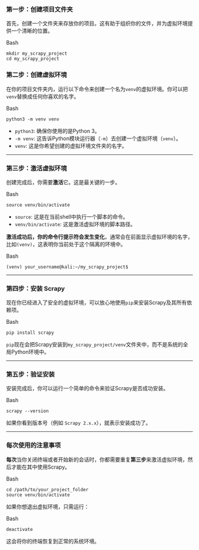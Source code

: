 ### 第一步：创建项目文件夹



首先，创建一个文件夹来存放你的项目。这有助于组织你的文件，并为虚拟环境提供一个清晰的位置。

Bash

```
mkdir my_scrapy_project
cd my_scrapy_project
```



### 第二步：创建虚拟环境



在你的项目文件夹内，运行以下命令来创建一个名为`venv`的虚拟环境。你可以把`venv`替换成任何你喜欢的名字。

Bash

```
python3 -m venv venv
```

- `python3`: 确保你使用的是Python 3。
- `-m venv`: 这告诉Python模块运行器（`-m`）去创建一个虚拟环境（`venv`）。
- `venv`: 这是你希望创建的虚拟环境文件夹的名字。

------



### 第三步：激活虚拟环境



创建完成后，你需要**激活**它。这是最关键的一步。

Bash

```
source venv/bin/activate
```

- `source`: 这是在当前shell中执行一个脚本的命令。
- `venv/bin/activate`: 这是激活虚拟环境的脚本路径。

**激活成功后，你的命令行提示符会发生变化**，通常会在前面显示虚拟环境的名字，比如`(venv)`，这表明你当前处于这个隔离的环境中。

Bash

```
(venv) your_username@kali:~/my_scrapy_project$
```

------



### 第四步：安装 Scrapy



现在你已经进入了安全的虚拟环境，可以放心地使用`pip`来安装Scrapy及其所有依赖项。

Bash

```
pip install scrapy
```

`pip`现在会把Scrapy安装到`my_scrapy_project/venv`文件夹中，而不是系统的全局Python环境中。

------



### 第五步：验证安装



安装完成后，你可以运行一个简单的命令来验证Scrapy是否成功安装。

Bash

```
scrapy --version
```

如果你看到版本号（例如 `Scrapy 2.x.x`），就表示安装成功了。

------



### 每次使用的注意事项



**每次**当你关闭终端或者开始新的会话时，你都需要重复**第三步**来激活虚拟环境，然后才能在其中使用Scrapy。

Bash

```
cd /path/to/your_project_folder
source venv/bin/activate
```

如果你想退出虚拟环境，只需运行：

Bash

```
deactivate
```

这会将你的终端恢复到正常的系统环境。